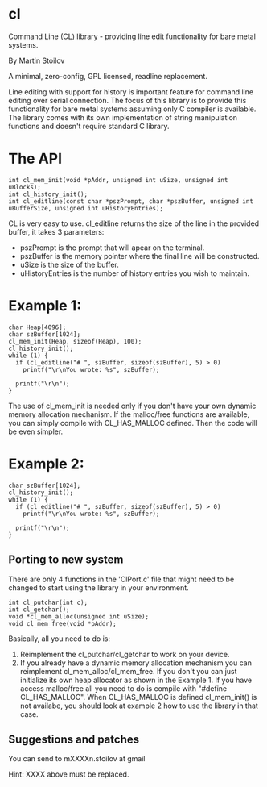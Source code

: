 # cl
Command Line (CL) library - providing line edit functionality for bare metal systems.

By Martin Stoilov

A minimal, zero-config, GPL licensed, readline replacement.

Line editing with support for history is important feature for command line editing over serial connection. The focus of this library is to provide this functionality for bare metal systems assuming only C compiler is available. The library comes with its own implementation of string manipulation functions and doesn't require standard C library.

# The API
    int cl_mem_init(void *pAddr, unsigned int uSize, unsigned int uBlocks);
    int cl_history_init();
    int cl_editline(const char *pszPrompt, char *pszBuffer, unsigned int uBufferSize, unsigned int uHistoryEntries);


CL is very easy to use. cl_editline returns the size of the line in the provided buffer, it takes 3 parameters:
 * pszPrompt is the prompt that will apear on the terminal.
 * pszBuffer is the memory pointer where the final line will be constructed.
 * uSize is the size of the buffer.
 * uHistoryEntries is the number of history entries you wish to maintain.


# Example 1:

    char Heap[4096];
    char szBuffer[1024];
    cl_mem_init(Heap, sizeof(Heap), 100);
    cl_history_init();
    while (1) {
      if (cl_editline("# ", szBuffer, sizeof(szBuffer), 5) > 0)
        printf("\r\nYou wrote: %s", szBuffer);

      printf("\r\n");
    }

The use of cl_mem_init is needed only if you don't have your own dynamic memory allocation mechanism. If the
malloc/free functions are available, you can simply compile with CL_HAS_MALLOC defined. Then the code will be even simpler.

# Example 2:

    char szBuffer[1024];
    cl_history_init();
    while (1) {
      if (cl_editline("# ", szBuffer, sizeof(szBuffer), 5) > 0)
        printf("\r\nYou wrote: %s", szBuffer);

      printf("\r\n");
    }

## Porting to new system
There are only 4 functions in the 'ClPort.c' file that might need to be changed to start using the library in your environment.

    int cl_putchar(int c);
    int cl_getchar();
    void *cl_mem_alloc(unsigned int uSize);
    void cl_mem_free(void *pAddr);

Basically, all you need to do is:
1. Reimplement the cl_putchar/cl_getchar to work on your device.
2. If you already have a dynamic memory allocation mechanism you can reimplement cl_mem_alloc/cl_mem_free. If you don't you can just initialize its own heap allocator as shown in the Example 1. If you have access malloc/free all you need to do is compile with "#define CL_HAS_MALLOC". When CL_HAS_MALLOC is defined cl_mem_init() is not availabe, you should look at example 2 how to use the library in that case.

## Suggestions and patches
You can send to mXXXXn.stoilov at gmail

Hint: XXXX above must be replaced.
